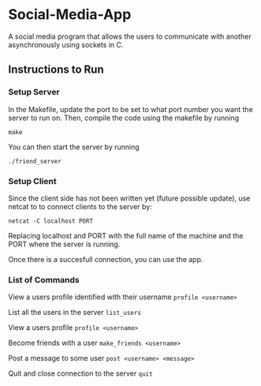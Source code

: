# Social-Media-App
A social media program that allows the users to communicate with another asynchronously using sockets in C.
## Instructions to Run
### Setup Server
In the Makefile, update the port to be set to what port number you want the server to run on.
Then, compile the code using the makefile by running

`make`

You can then start the server by running

`./friend_server`

### Setup Client
Since the client side has not been written yet (future possible update), use netcat to to connect clients to the server by:

`netcat -C localhost PORT`

Replacing localhost and PORT with the full name of the machine and the PORT where the server is running.

Once there is a succesfull connection, you can use the app.

### List of Commands
View a users profile identified with their username
`profile <username>`

List all the users in the server
`list_users`

View a users profile
`profile <username>`

Become friends with a user
`make_friends <username>`

Post a message to some user
`post <username> <message>`

Quit and close connection to the server
`quit`
